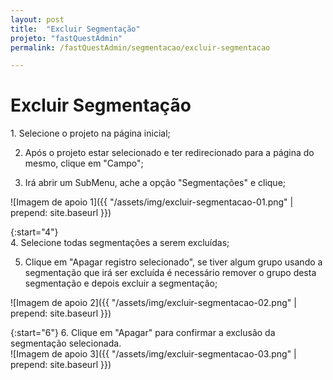 ```yaml
---
layout: post
title:  "Excluir Segmentação"
projeto: "fastQuestAdmin"
permalink: /fastQuestAdmin/segmentacao/excluir-segmentacao

---
```

# Excluir Segmentação

<div class="row" markdown="1">
<div class="6u 12u$(small)" markdown="1">
1. Selecione o projeto na página inicial;

2. Após o projeto estar selecionado e ter redirecionado para a página do mesmo, clique em "Campo";

3. Irá abrir um SubMenu, ache a opção "Segmentações" e clique;
</div>
<div class="6u 12u$(small)" markdown="1">
![Imagem de apoio 1]({{ "/assets/img/excluir-segmentacao-01.png" | prepend: site.baseurl }})
</div>                               
</div>

{:start="4"}	
4. Selecione todas segmentações a serem excluídas;

5. Clique em "Apagar registro selecionado", se tiver algum grupo usando a segmentação que irá ser excluída é necessário remover o grupo desta segmentação e depois excluir a segmentação;

![Imagem de apoio 2]({{ "/assets/img/excluir-segmentacao-02.png" | prepend: site.baseurl }})

<div class="row" markdown="1">
<div class="6u 12u$(small)" markdown="1">
{:start="6"}
6. Clique em "Apagar" para confirmar a exclusão da segmentação selecionada.
</div>
<div class="6u 12u$(small)" markdown="1">
![Imagem de apoio 3]({{ "/assets/img/excluir-segmentacao-03.png" | prepend: site.baseurl }})
</div>                               
</div>